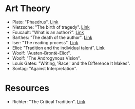 # Art Theory

* Plato: "Phaedrus". [Link](http://classics.mit.edu/Plato/phaedrus.html)
* Nietzsche: "The birth of tragedy". [Link](https://archive.org/details/BirthOfTragedy/mode/2up)
* Foucault: "What is an author?". [Link](https://www.open.edu/openlearn/ocw/pluginfile.php/624849/mod_resource/content/1/a840_1_michel_foucault.pdf)
* Barthes: "The death of the author". [Link](http://www.tbook.constantvzw.org/wp-content/death_authorbarthes.pdf)
* Iser: "The reading process". [Link](https://www.jstor.org/stable/468316?seq=1)
* Eliot: "Tradition and the individual talent". [Link](https://www.poetryfoundation.org/articles/69400/tradition-and-the-individual-talent)
* Woolf: "Austen-Brontë-Eliot".
* Woolf: "The Androgynous Vision".
* Louis Gates: "Writing, 'Race,' and the Difference It Makes".
* Sontag: "Against Interpretation".

# Resources

* Richter: "The Critical Tradition". [Link](https://www.amazon.com/Critical-Tradition-Classic-Contemporary-Hardcover/dp/B00BSZU5QU)

